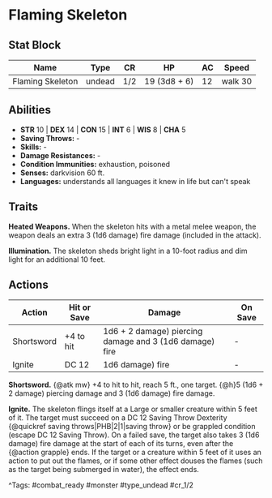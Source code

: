 # Flaming Skeleton

## Stat Block

| Name | Type | CR | HP | AC | Speed |
|------|------|----|----|----|-------|
| Flaming Skeleton | undead | 1/2 | 19 (3d8 + 6) | 12 | walk 30 |

## Abilities

- **STR** 10 | **DEX** 14 | **CON** 15 | **INT** 6 | **WIS** 8 | **CHA** 5
- **Saving Throws:** -  
- **Skills:** -  
- **Damage Resistances:** -  
- **Condition Immunities:** exhaustion, poisoned  
- **Senses:** darkvision 60 ft.  
- **Languages:** understands all languages it knew in life but can't speak

## Traits

**Heated Weapons.** When the skeleton hits with a metal melee weapon, the weapon deals an extra 3 (1d6 damage) fire damage (included in the attack).

**Illumination.** The skeleton sheds bright light in a 10-foot radius and dim light for an additional 10 feet.


## Actions

| Action | Hit or Save | Damage | On Save |
|--------|--------------|--------|----------|
| Shortsword | +4 to hit | 1d6 + 2 damage) piercing damage and 3 (1d6 damage) fire | - |
| Ignite | DC 12 | 1d6 damage) fire | - |

**Shortsword.** {@atk mw} +4 to hit to hit, reach 5 ft., one target. {@h}5 (1d6 + 2 damage) piercing damage and 3 (1d6 damage) fire damage.

**Ignite.** The skeleton flings itself at a Large or smaller creature within 5 feet of it. The target must succeed on a DC 12 Saving Throw Dexterity {@quickref saving throws|PHB|2|1|saving throw} or be grappled condition (escape DC 12 Saving Throw). On a failed save, the target also takes 3 (1d6 damage) fire damage at the start of each of its turns, even after the {@action grapple} ends. If the target or a creature within 5 feet of it uses an action to put out the flames, or if some other effect douses the flames (such as the target being submerged in water), the effect ends.


^Tags: #combat_ready #monster #type_undead #cr_1/2